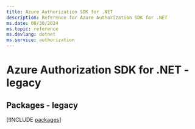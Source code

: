 ```yaml
---
title: Azure Authorization SDK for .NET
description: Reference for Azure Authorization SDK for .NET
ms.date: 08/30/2024
ms.topic: reference
ms.devlang: dotnet
ms.service: authorization
---
```

# Azure Authorization SDK for .NET - legacy
## Packages - legacy
[!INCLUDE [packages](authorization-index.md)]